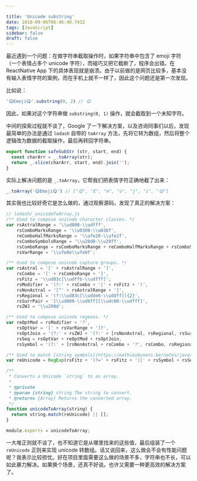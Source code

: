 ```yaml
---

title: 'Unicode substring'
date: 2018-09-06T06:46:40.741Z
tags: [JavaScript]
sidebar: false
draft: false
---
```


最近遇到一个问题：在做字符串截取操作时，如果字符串中包含了 emoji 字符（一个表情占多个 unicode 字符），而碰巧又把它截断了，程序会出错。在 ReactNative App 下的具体表现就是崩溃。由于以前做的是网页比较多，基本没有输入表情字符的案例，而在手机上就不一样了，因此这个问题还是第一次发现。

比如说：

```javascript
'😋Emoji😋'.substring(0, 2) // 😋
```

因此，如果对这个字符串做 `substring(0, 1)` 操作，就会截取到一个未知字符。

<!-- more -->

中间的探索过程就不谈了，Google 了一下解决方案，以及咨询同事们以后，发现最简单的办法是通过 `lodash` 自带的 `toArray` 方法，先将它转为数组，然后将整个逻辑改为数据的截取操作，最后再转回字符串。

```javascript
export function safeSubStr (str, start, end) {
  const charArr = _.toArray(str);
  return _.slice(charArr, start, end).join('');
}
```

实际上解决问题的是 `_.toArray`，它帮我们把表情字符正确地截了出来：

```javascript
_.toArray('😋Emoji😋') // ["😋", "E", "m", "o", "j", "i", "😋"]
```

其实我也比较好奇它是怎么做的，通过观察源码，发现了真正的解决方案：

```javascript
// lodash/_unicodeToArray.js
/** Used to compose unicode character classes. */
var rsAstralRange = '\\ud800-\\udfff',
    rsComboMarksRange = '\\u0300-\\u036f',
    reComboHalfMarksRange = '\\ufe20-\\ufe2f',
    rsComboSymbolsRange = '\\u20d0-\\u20ff',
    rsComboRange = rsComboMarksRange + reComboHalfMarksRange + rsComboSymbolsRange,
    rsVarRange = '\\ufe0e\\ufe0f';

/** Used to compose unicode capture groups. */
var rsAstral = '[' + rsAstralRange + ']',
    rsCombo = '[' + rsComboRange + ']',
    rsFitz = '\\ud83c[\\udffb-\\udfff]',
    rsModifier = '(?:' + rsCombo + '|' + rsFitz + ')',
    rsNonAstral = '[^' + rsAstralRange + ']',
    rsRegional = '(?:\\ud83c[\\udde6-\\uddff]){2}',
    rsSurrPair = '[\\ud800-\\udbff][\\udc00-\\udfff]',
    rsZWJ = '\\u200d';

/** Used to compose unicode regexes. */
var reOptMod = rsModifier + '?',
    rsOptVar = '[' + rsVarRange + ']?',
    rsOptJoin = '(?:' + rsZWJ + '(?:' + [rsNonAstral, rsRegional, rsSurrPair].join('|') + ')' + rsOptVar + reOptMod + ')*',
    rsSeq = rsOptVar + reOptMod + rsOptJoin,
    rsSymbol = '(?:' + [rsNonAstral + rsCombo + '?', rsCombo, rsRegional, rsSurrPair, rsAstral].join('|') + ')';

/** Used to match [string symbols](https://mathiasbynens.be/notes/javascript-unicode). */
var reUnicode = RegExp(rsFitz + '(?=' + rsFitz + ')|' + rsSymbol + rsSeq, 'g');

/**
 * Converts a Unicode `string` to an array.
 *
 * @private
 * @param {string} string The string to convert.
 * @returns {Array} Returns the converted array.
 */
function unicodeToArray(string) {
  return string.match(reUnicode) || [];
}

module.exports = unicodeToArray;
```

一大堆正则就不谈了，也不知道它是从哪里找来的这些值，最后组装了一个 `reUnicode` 正则来实现 unicode 转数组。话又说回来，这么做会不会有性能问题呢？我表示比较担忧。好在项目里面需要这么做的场景不多，字符串也不长，可以如此暴力解决。如果换个场景，还真不好说。也许又需要一种更高效的解决方案了。
